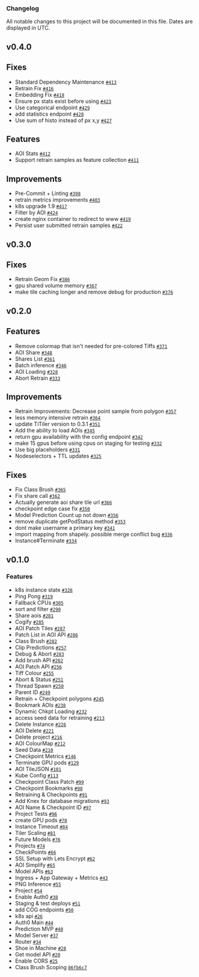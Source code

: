 ### Changelog

All notable changes to this project will be documented in this file. Dates are displayed in UTC.

## v0.4.0

## Fixes
- Standard Dependency Maintenance [`#413`](https://github.com/developmentseed/lulc-infra/pull/413)
- Retrain Fix  [`#416`](https://github.com/developmentseed/lulc-infra/pull/416)
- Embedding Fix [`#418`](https://github.com/developmentseed/lulc-infra/pull/418)
- Ensure px stats exist before using [`#423`](https://github.com/developmentseed/lulc-infra/pull/423)
- Use categorical endpoint [`#429`](https://github.com/developmentseed/lulc-infra/pull/429)
- add statistics endpoint [`#428`](https://github.com/developmentseed/lulc-infra/pull/428)
- Use sum of histo instead of px x,y [`#427`](https://github.com/developmentseed/lulc-infra/pull/427)

## Features
- AOI Stats [`#412`](https://github.com/developmentseed/lulc-infra/pull/412)
- Support retrain samples as feature collection [`#411`](https://github.com/developmentseed/lulc-infra/pull/411)

## Improvements
- Pre-Commit + Linting  [`#398`](https://github.com/developmentseed/lulc-infra/pull/398)
- retrain metrics improvements  [`#403`](https://github.com/developmentseed/lulc-infra/pull/403)
- k8s upgrade 1.9 [`#417`](https://github.com/developmentseed/lulc-infra/pull/417)
- Filter by AOI [`#424`](https://github.com/developmentseed/lulc-infra/pull/424)
- create nginx container to redirect to www [`#419`](https://github.com/developmentseed/lulc-infra/pull/419)
- Persist user submitted retrain samples [`#422`](https://github.com/developmentseed/lulc-infra/pull/422)

## v0.3.0

## Fixes
- Retrain Geom Fix  [`#386`](https://github.com/developmentseed/lulc-infra/pull/386)
- gpu shared volume memory [`#367`](https://github.com/developmentseed/lulc-infra/pull/367)
- make tile caching longer and remove debug for production [`#376`](https://github.com/developmentseed/lulc-infra/pull/376)

## v0.2.0

## Features
- Remove colormap that isn't needed for pre-colored Tiffs [`#371`](https://github.com/developmentseed/lulc-infra/pull/371)
- AOI Share [`#348`](https://github.com/developmentseed/lulc-infra/pull/348)
- Shares List [`#361`](https://github.com/developmentseed/lulc-infra/pull/361)
- Batch inference [`#346`](https://github.com/developmentseed/lulc-infra/pull/346)
- AOI Loading [`#328`](https://github.com/developmentseed/lulc-infra/pull/328)
- Abort Retrain [`#333`](https://github.com/developmentseed/lulc-infra/pull/333)

## Improvements
- Retrain Improvements: Decrease point sample from polygon [`#357`](https://github.com/developmentseed/lulc-infra/pull/357)
- less memory intensive retrain [`#364`](https://github.com/developmentseed/lulc-infra/pull/364)
- update TiTiler version to 0.3.1 [`#351`](https://github.com/developmentseed/lulc-infra/pull/351)
- Add the ability to load AOIs [`#345`](https://github.com/developmentseed/lulc-infra/pull/345)
- return gpu availability with the config endpoint [`#342`](https://github.com/developmentseed/lulc-infra/pull/342)
- make 15 gpus before using cpus on staging for testing [`#332`](https://github.com/developmentseed/lulc-infra/pull/332)
- Use big placeholders  [`#331`](https://github.com/developmentseed/lulc-infra/pull/331)
- Nodeselectors + TTL updates [`#325`](https://github.com/developmentseed/lulc-infra/pull/325)
## Fixes
- Fix Class Brush [`#365`](https://github.com/developmentseed/lulc-infra/pull/365)
- Fix share call [`#362`](https://github.com/developmentseed/lulc-infra/pull/362)
- Actually generate aoi share tile url [`#366`](https://github.com/developmentseed/lulc-infra/pull/366)
- checkpoint edge case fix [`#350`](https://github.com/developmentseed/lulc-infra/pull/350)
- Model Prediction Count up not down [`#356`](https://github.com/developmentseed/lulc-infra/pull/356)
- remove duplicate getPodStatus method [`#353`](https://github.com/developmentseed/lulc-infra/pull/353)
- dont make username a primary key [`#341`](https://github.com/developmentseed/lulc-infra/pull/341)
- import mapping from shapely. possible merge conflict bug [`#336`](https://github.com/developmentseed/lulc-infra/pull/336)
- Instance#Terminate [`#334`](https://github.com/developmentseed/lulc-infra/pull/334)

## v0.1.0

### Features
- k8s instance state [`#326`](https://github.com/developmentseed/lulc-infra/pull/326)
- Ping Pong [`#319`](https://github.com/developmentseed/lulc-infra/pull/319)
- Fallback CPUs [`#305`](https://github.com/developmentseed/lulc-infra/pull/305)
- sort and filter [`#290`](https://github.com/developmentseed/lulc-infra/pull/290)
- Share aois [`#281`](https://github.com/developmentseed/lulc-infra/pull/281)
- Cogify [`#285`](https://github.com/developmentseed/lulc-infra/pull/285)
- AOI Patch Tiles [`#287`](https://github.com/developmentseed/lulc-infra/pull/287)
- Patch List in AOI API [`#286`](https://github.com/developmentseed/lulc-infra/pull/286)
- Class Brush [`#282`](https://github.com/developmentseed/lulc-infra/pull/282)
- Clip Predictions  [`#257`](https://github.com/developmentseed/lulc-infra/pull/257)
- Debug & Abort [`#283`](https://github.com/developmentseed/lulc-infra/pull/283)
- Add brush API [`#262`](https://github.com/developmentseed/lulc-infra/pull/262)
- AOI Patch API [`#256`](https://github.com/developmentseed/lulc-infra/pull/256)
- Tiff Colour [`#255`](https://github.com/developmentseed/lulc-infra/pull/255)
- Abort & Status [`#251`](https://github.com/developmentseed/lulc-infra/pull/251)
- Thread Spawn [`#250`](https://github.com/developmentseed/lulc-infra/pull/250)
- Parent ID [`#249`](https://github.com/developmentseed/lulc-infra/pull/249)
- Retrain + Checkpoint polygons [`#245`](https://github.com/developmentseed/lulc-infra/pull/245)
- Bookmark AOIs [`#238`](https://github.com/developmentseed/lulc-infra/pull/238)
- Dynamic Chkpt Loading [`#232`](https://github.com/developmentseed/lulc-infra/pull/232)
- access seed data for retraining [`#213`](https://github.com/developmentseed/lulc-infra/pull/213)
- Delete Instance [`#226`](https://github.com/developmentseed/lulc-infra/pull/226)
- AOI Delete [`#221`](https://github.com/developmentseed/lulc-infra/pull/221)
- Delete project [`#216`](https://github.com/developmentseed/lulc-infra/pull/216)
- AOI ColourMap [`#212`](https://github.com/developmentseed/lulc-infra/pull/212)
- Seed Data [`#210`](https://github.com/developmentseed/lulc-infra/pull/210)
- Checkpoint Metrics [`#146`](https://github.com/developmentseed/lulc-infra/pull/146)
- Terminate GPU pods [`#129`](https://github.com/developmentseed/lulc-infra/pull/129)
- AOI TileJSON [`#101`](https://github.com/developmentseed/lulc-infra/pull/101)
- Kube Config [`#113`](https://github.com/developmentseed/lulc-infra/pull/113)
- Checkpoint Class Patch [`#99`](https://github.com/developmentseed/lulc-infra/pull/99)
- Checkpoint Bookmarks [`#98`](https://github.com/developmentseed/lulc-infra/pull/98)
- Retraining & Checkpoints [`#91`](https://github.com/developmentseed/lulc-infra/pull/91)
- Add Knex for database migrations [`#93`](https://github.com/developmentseed/lulc-infra/pull/93)
- AOI Name & Checkpoint ID [`#97`](https://github.com/developmentseed/lulc-infra/pull/97)
- Project Tests [`#96`](https://github.com/developmentseed/lulc-infra/pull/96)
- create GPU pods [`#70`](https://github.com/developmentseed/lulc-infra/pull/70)
- Instance Timeout [`#84`](https://github.com/developmentseed/lulc-infra/pull/84)
- Tiler Scaling [`#81`](https://github.com/developmentseed/lulc-infra/pull/81)
- Future Models [`#76`](https://github.com/developmentseed/lulc-infra/pull/76)
- Projects [`#74`](https://github.com/developmentseed/lulc-infra/pull/74)
- CheckPoints [`#66`](https://github.com/developmentseed/lulc-infra/pull/66)
- SSL Setup with Lets Encrypt [`#62`](https://github.com/developmentseed/lulc-infra/pull/62)
- AOI Simplify [`#65`](https://github.com/developmentseed/lulc-infra/pull/65)
- Model APIs [`#63`](https://github.com/developmentseed/lulc-infra/pull/63)
- Ingress + App Gateway + Metrics [`#43`](https://github.com/developmentseed/lulc-infra/pull/43)
- PNG Inference [`#55`](https://github.com/developmentseed/lulc-infra/pull/55)
- Project [`#54`](https://github.com/developmentseed/lulc-infra/pull/54)
- Enable Auth0 [`#38`](https://github.com/developmentseed/lulc-infra/pull/38)
- Staging & test deploys [`#51`](https://github.com/developmentseed/lulc-infra/pull/51)
- add COG endpoints [`#50`](https://github.com/developmentseed/lulc-infra/pull/50)
- k8s api [`#26`](https://github.com/developmentseed/lulc-infra/pull/26)
- Auth0 Main [`#44`](https://github.com/developmentseed/lulc-infra/pull/44)
- Prediction MVP [`#40`](https://github.com/developmentseed/lulc-infra/pull/40)
- Model Server [`#37`](https://github.com/developmentseed/lulc-infra/pull/37)
- Router [`#34`](https://github.com/developmentseed/lulc-infra/pull/34)
- Shoe in Machine [`#28`](https://github.com/developmentseed/lulc-infra/pull/28)
- Get model API [`#20`](https://github.com/developmentseed/lulc-infra/pull/20)
- Enable CORS [`#25`](https://github.com/developmentseed/lulc-infra/pull/25)
- Class Brush Scoping [`86fb6c7`](https://github.com/developmentseed/lulc-infra/commit/86fb6c7ecb0991a87831f62643333c167b54de12)

